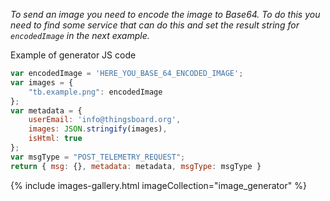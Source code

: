 _To send an image you need to encode the image to Base64. To do this you need to find some service that can do this and set the result string for `encodedImage` in the next example._

Example of generator JS code
```js
var encodedImage = 'HERE_YOU_BASE_64_ENCODED_IMAGE';
var images = {
    "tb.example.png": encodedImage
};
var metadata = { 
    userEmail: 'info@thingsboard.org', 
    images: JSON.stringify(images), 
    isHtml: true 
};
var msgType = "POST_TELEMETRY_REQUEST";
return { msg: {}, metadata: metadata, msgType: msgType }
```
{% include images-gallery.html imageCollection="image_generator" %}